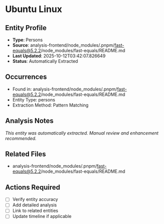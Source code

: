 # Ubuntu Linux

## Entity Profile
- **Type**: Persons
- **Source**: analysis-frontend/node_modules/.pnpm/fast-equals@5.2.2/node_modules/fast-equals/README.md
- **Last Updated**: 2025-10-12T03:42:07.826649
- **Status**: Automatically Extracted

## Occurrences
- Found in: analysis-frontend/node_modules/.pnpm/fast-equals@5.2.2/node_modules/fast-equals/README.md
- Entity Type: persons
- Extraction Method: Pattern Matching

## Analysis Notes
*This entity was automatically extracted. Manual review and enhancement recommended.*

## Related Files
- analysis-frontend/node_modules/.pnpm/fast-equals@5.2.2/node_modules/fast-equals/README.md

## Actions Required
- [ ] Verify entity accuracy
- [ ] Add detailed analysis
- [ ] Link to related entities
- [ ] Update timeline if applicable
